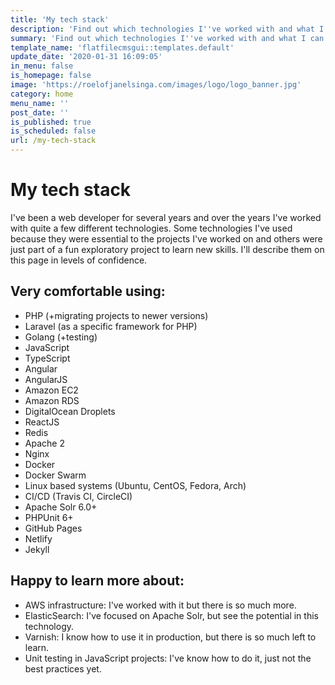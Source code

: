 ```yaml
---
title: 'My tech stack'
description: 'Find out which technologies I''ve worked with and what I can use to help you with your projects.'
summary: 'Find out which technologies I''ve worked with and what I can use to help you with your projects.'
template_name: 'flatfilecmsgui::templates.default'
update_date: '2020-01-31 16:09:05'
in_menu: false
is_homepage: false
image: 'https://roelofjanelsinga.com/images/logo/logo_banner.jpg'
category: home
menu_name: ''
post_date: ''
is_published: true
is_scheduled: false
url: /my-tech-stack
---
```


# My tech stack
I've been a web developer for several years and over the years I've worked with quite a few different technologies. Some technologies I've used because they were essential to the projects I've worked on and others were just part of a fun exploratory project to learn new skills. I'll describe them on this page in levels of confidence.

## Very comfortable using:
- PHP (+migrating projects to newer versions)
- Laravel (as a specific framework for PHP)
- Golang (+testing)
- JavaScript
- TypeScript
- Angular
- AngularJS
- Amazon EC2
- Amazon RDS
- DigitalOcean Droplets
- ReactJS
- Redis
- Apache 2
- Nginx
- Docker
- Docker Swarm
- Linux based systems (Ubuntu, CentOS, Fedora, Arch)
- CI/CD (Travis CI, CircleCI)
- Apache Solr 6.0+
- PHPUnit 6+
- GitHub Pages
- Netlify
- Jekyll

## Happy to learn more about:
- AWS infrastructure: I've worked with it but there is so much more.
- ElasticSearch: I've focused on Apache Solr, but see the potential in this technology.
- Varnish: I know how to use it in production, but there is so much left to learn.
- Unit testing in JavaScript projects: I've know how to do it, just not the best practices yet.